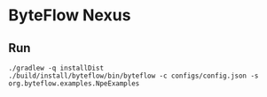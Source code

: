 # ByteFlow Nexus

## Run

```shell
./gradlew -q installDist
./build/install/byteflow/bin/byteflow -c configs/config.json -s org.byteflow.examples.NpeExamples
```

